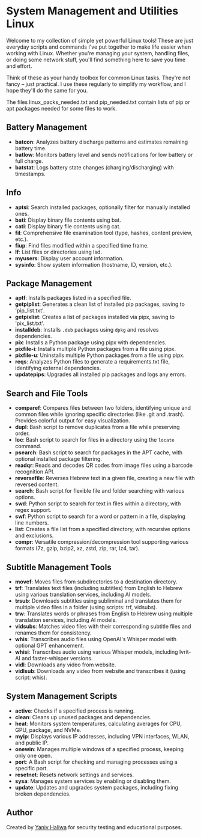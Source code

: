 # System Management and Utilities Linux

Welcome to my collection of simple yet powerful Linux tools! These are just everyday scripts and commands I've put together to make life easier when working with Linux. Whether you're managing your system, handling files, or doing some network stuff, you'll find something here to save you time and effort.

Think of these as your handy toolbox for common Linux tasks. They're not fancy – just practical. I use these regularly to simplify my workflow, and I hope they'll do the same for you.

The files linux_packs_needed.txt and pip_needed.txt contain lists of pip or apt packages needed for some files to work.

## Battery Management

- **batcon**: Analyzes battery discharge patterns and estimates remaining battery time.
- **batlow**: Monitors battery level and sends notifications for low battery or full charge.
- **batstat**: Logs battery state changes (charging/discharging) with timestamps.

## Info

- **aptsi**: Search installed packages, optionally filter for manually installed ones.
- **bati**: Display binary file contents using bat.
- **cati**: Display binary file contents using cat.
- **fil**: Comprehensive file examination tool (type, hashes, content preview, etc.).
- **fiup**: Find files modified within a specified time frame.
- **lf**: List files or directories using lsd.
- **myusers**: Display user account information.
- **sysinfo**: Show system information (hostname, ID, version, etc.).

## Package Management

- **aptf**: Installs packages listed in a specified file.
- **getpiplist**: Generates a clean list of installed pip packages, saving to 'pip_list.txt'.
- **getpixlist**: Creates a list of packages installed via pipx, saving to 'pix_list.txt'.
- **installdeb**: Installs `.deb` packages using `dpkg` and resolves dependencies.
- **pix**: Installs a Python package using pipx with dependencies.
- **pixfile-i**: Installs multiple Python packages from a file using pipx.
- **pixfile-u**: Uninstalls multiple Python packages from a file using pipx.
- **reqs**: Analyzes Python files to generate a requirements.txt file, identifying external dependencies.
- **updatepips**: Upgrades all installed pip packages and logs any errors.

## Search and File Tools

- **comparef**: Compares files between two folders, identifying unique and common files while ignoring specific directories (like .git and .trash). Provides colorful output for easy visualization.
- **dupl**: Bash script to remove duplicates from a file while preserving order.
- **loc**: Bash script to search for files in a directory using the `locate` command.
- **psearch**: Bash script to search for packages in the APT cache, with optional installed package filtering.
- **readqr**: Reads and decodes QR codes from image files using a barcode recognition API.
- **reversefile**: Reverses Hebrew text in a given file, creating a new file with reversed content.
- **search**: Bash script for flexible file and folder searching with various options.
- **swd**: Python script to search for text in files within a directory, with regex support.
- **swf**: Python script to search for a word or pattern in a file, displaying line numbers.
- **list**: Creates a file list from a specified directory, with recursive options and exclusions.
- **compr**: Versatile compression/decompression tool supporting various formats (7z, gzip, bzip2, xz, zstd, zip, rar, lz4, tar).

## Subtitle Management Tools

- **movef**: Moves files from subdirectories to a destination directory.
- **trf**: Translates text files (including subtitles) from English to Hebrew using various translation services, including AI models.
- **trsub**: Downloads subtitles using subliminal and translates them for multiple video files in a folder (using scripts: trf, vidsubs).
- **trw**: Translates words or phrases from English to Hebrew using multiple translation services, including AI models.
- **vidsubs**: Matches video files with their corresponding subtitle files and renames them for consistency.
- **whis**: Transcribes audio files using OpenAI's Whisper model with optional GPT enhancement.
- **whisi**: Transcribes audio using various Whisper models, including Ivrit-AI and faster-whisper versions.
- **vidl**: Downloads any video from website.
- **vidlsub**: Downloads any video from website and transcribes it (using script: whis).

## System Management Scripts

- **active**: Checks if a specified process is running.
- **clean**: Cleans up unused packages and dependencies.
- **heat**: Monitors system temperatures, calculating averages for CPU, GPU, package, and NVMe.
- **myip**: Displays various IP addresses, including VPN interfaces, WLAN, and public IP.
- **onewin**: Manages multiple windows of a specified process, keeping only one open.
- **port**: A Bash script for checking and managing processes using a specific port.
- **resetnet**: Resets network settings and services.
- **sysa**: Manages system services by enabling or disabling them.
- **update**: Updates and upgrades system packages, including fixing broken dependencies.

## Author

Created by [Yaniv Haliwa](https://github.com/YanivHaliwa) for security testing and educational purposes.
